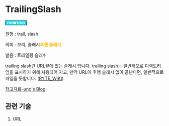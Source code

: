 <d-title>

# TrailingSlash

</d-title>

<d-label>

<d-inner>

![Frontend](../../2TAT1C/Label_Frontend.png)

</d-inner>

</d-label>

<d-origin>

원형 : trail, slash 

</d-origin>

<d-mean>

의미  : 꼬리, 슬래시<span style="color:#FFBF00; font-weight:bold;">후행 슬래시</span>

</d-mean>

<d-pronunciation>

발음 : 트레일링 슬래쉬

</d-pronunciation>

<d-content>

trailing slash란 URL끝에 있는 슬래시 입니다. trailing slash는 일반적으로 디렉토리임을 표시하기 위해 사용되어 지고, 만약 URL이 후행 슬래시 없이 끝난다면, 일반적으로 파일을 뜻합니다.
([RYTE_WIKI](https://en.ryte.com/wiki/Trailing_Slashes))

[참고자료-uno's Blog](https://djkeh.github.io/articles/Why-do-we-put-slash-at-the-end-of-URL-kor/)

</d-content>

<d-relation>

## 관련 기술

<d-inner>

1. URL

</d-inner>

</d-relation>
